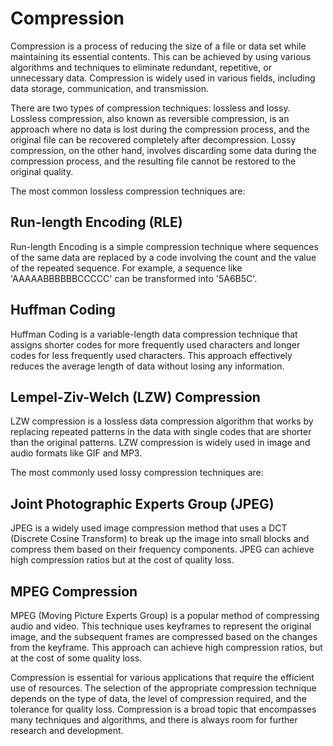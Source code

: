 # Compression

Compression is a process of reducing the size of a file or data set while maintaining its essential contents. This can be achieved by using various algorithms and techniques to eliminate redundant, repetitive, or unnecessary data. Compression is widely used in various fields, including data storage, communication, and transmission.

There are two types of compression techniques: lossless and lossy. Lossless compression, also known as reversible compression, is an approach where no data is lost during the compression process, and the original file can be recovered completely after decompression. Lossy compression, on the other hand, involves discarding some data during the compression process, and the resulting file cannot be restored to the original quality.

The most common lossless compression techniques are:

## Run-length Encoding (RLE)

Run-length Encoding is a simple compression technique where sequences of the same data are replaced by a code involving the count and the value of the repeated sequence. For example, a sequence like 'AAAAABBBBBBCCCCC' can be transformed into '5A6B5C'.

## Huffman Coding

Huffman Coding is a variable-length data compression technique that assigns shorter codes for more frequently used characters and longer codes for less frequently used characters. This approach effectively reduces the average length of data without losing any information.

## Lempel-Ziv-Welch (LZW) Compression

LZW compression is a lossless data compression algorithm that works by replacing repeated patterns in the data with single codes that are shorter than the original patterns. LZW compression is widely used in image and audio formats like GIF and MP3.

The most commonly used lossy compression techniques are:

## Joint Photographic Experts Group (JPEG)

JPEG is a widely used image compression method that uses a DCT (Discrete Cosine Transform) to break up the image into small blocks and compress them based on their frequency components. JPEG can achieve high compression ratios but at the cost of quality loss.

## MPEG Compression

MPEG (Moving Picture Experts Group) is a popular method of compressing audio and video. This technique uses keyframes to represent the original image, and the subsequent frames are compressed based on the changes from the keyframe. This approach can achieve high compression ratios, but at the cost of some quality loss.

Compression is essential for various applications that require the efficient use of resources. The selection of the appropriate compression technique depends on the type of data, the level of compression required, and the tolerance for quality loss. Compression is a broad topic that encompasses many techniques and algorithms, and there is always room for further research and development.
